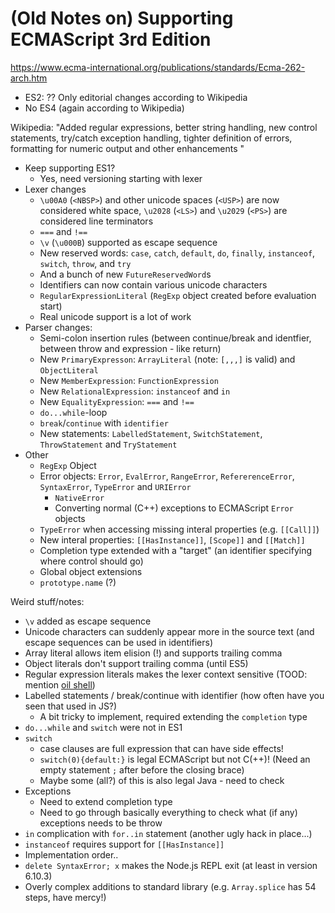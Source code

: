 # (Old Notes on) Supporting ECMAScript 3rd Edition

https://www.ecma-international.org/publications/standards/Ecma-262-arch.htm

* ES2: ?? Only editorial changes according to Wikipedia
* No ES4 (again according to Wikipedia)

Wikipedia: "Added regular expressions, better string handling, new control statements, try/catch exception handling, tighter definition of errors, formatting for numeric output and other enhancements "

- Keep supporting ES1?
    * Yes, need versioning starting with lexer
- Lexer changes
    - `\u00A0` (`<NBSP>`) and other unicode spaces (`<USP>`) are now considered white space, `\u2028` (`<LS>`) and `\u2029` (`<PS>`) are considered line terminators
    - `===` and `!==`
    - `\v` (`\u000B`) supported as escape sequence
    - New reserved words: `case`, `catch`, `default`, `do`, `finally`, `instanceof`, `switch`, `throw`, and `try`
    - And a bunch of new `FutureReservedWord`s
    - Identifiers can now contain various unicode characters
    - `RegularExpressionLiteral` (`RegExp` object created before evaluation start)
    - Real unicode support is a lot of work
- Parser changes:
    - Semi-colon insertion rules (between continue/break and identfier, between throw and expression - like return)
    - New `PrimaryExpresson`: `ArrayLiteral` (note: `[,,,]` is valid) and `ObjectLiteral`
    - New `MemberExpression`: `FunctionExpression`
    - New `RelationalExpression`: `instanceof` and `in`
    - New `EqualityExpression`: `===` and `!==`
    - `do...while`-loop
    - `break`/`continue` with `identifier`
    - New statements: `LabelledStatement`, `SwitchStatement`, `ThrowStatement` and `TryStatement`
- Other
    - `RegExp` Object
    - Error objects: `Error`, `EvalError`, `RangeError`, `RefererenceError`, `SyntaxError`, `TypeError` and `URIError`
        * `NativeError`
        * Converting normal (C++) exceptions to ECMAScript `Error` objects
    - `TypeError` when accessing missing interal properties (e.g. `[[Call]]`)
    - New interal properties: `[[HasInstance]]`, `[Scope]]` and `[[Match]]`
    - Completion type extended with a "target" (an identifier specifying where control should go)
    - Global object extensions
    - `prototype.name` (?)


Weird stuff/notes:
- `\v` added as escape sequence
- Unicode characters can suddenly appear more in the source text (and escape sequences can be used in identifiers)
- Array literal allows item elision (!) and supports trailing comma
- Object literals don't support trailing comma (until ES5)
- Regular expression literals makes the lexer context sensitive (TOOD: mention [oil shell](https://www.oilshell.org/blog/2017/12/15.html))
- Labelled statements / break/continue with identifier (how often have you seen that used in JS?)
    * A bit tricky to implement, required extending the `completion` type
- `do...while` and `switch` were not in ES1
- `switch`
    * case clauses are full expression that can have side effects!
    * `switch(0){default:}` is legal ECMAScript but not C(++)! (Need an empty statement `;` after before the closing brace)
    * Maybe some (all?) of this is also legal Java - need to check
- Exceptions
    * Need to extend completion type
    * Need to go through basically everything to check what (if any) exceptions needs to be throw
- `in` complication with `for..in` statement (another ugly hack in place...)
- `instanceof` requires support for `[[HasInstance]]`
- Implementation order..
- `delete SyntaxError; x` makes the Node.js REPL exit (at least in
  version 6.10.3)
- Overly complex additions to standard library (e.g. `Array.splice` has 54 steps, have mercy!)
